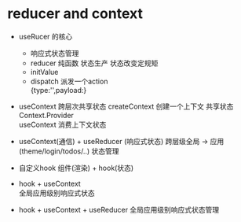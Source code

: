 # reducer and context
- useRucer  的核心
    - 响应式状态管理
    - reducer 纯函数 状态生产 状态改变定规矩 
    - initValue 
    - dispatch 派发一个action  
       {type:'',payload:}
- useContext  跨层次共享状态
    createContext  创建一个上下文  共享状态
    Context.Provider  
    useContext  消费上下文状态
- useContext(通信) + useReducer  (响应式状态)
    跨层级全局 ->  应用(theme/login/todos/..)  状态管理 


- 自定义hook
    组件(渲染) + hook(状态) 
- hook + useContext  
   全局应用级别响应式状态 
- hook + useContext + useReducer
   全局应用级别响应式状态管理